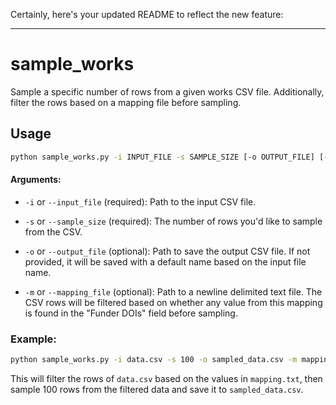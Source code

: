 Certainly, here's your updated README to reflect the new feature:

---

# sample_works

Sample a specific number of rows from a given works CSV file. Additionally, filter the rows based on a mapping file before sampling.

## Usage

```bash
python sample_works.py -i INPUT_FILE -s SAMPLE_SIZE [-o OUTPUT_FILE] [-m MAPPING_FILE]
```

#### Arguments:

- `-i` or `--input_file` (required): Path to the input CSV file.
  
- `-s` or `--sample_size` (required): The number of rows you'd like to sample from the CSV.
  
- `-o` or `--output_file` (optional): Path to save the output CSV file. If not provided, it will be saved with a default name based on the input file name.

- `-m` or `--mapping_file` (optional): Path to a newline delimited text file. The CSV rows will be filtered based on whether any value from this mapping is found in the "Funder DOIs" field before sampling.

### Example:

```bash
python sample_works.py -i data.csv -s 100 -o sampled_data.csv -m mapping.txt
```

This will filter the rows of `data.csv` based on the values in `mapping.txt`, then sample 100 rows from the filtered data and save it to `sampled_data.csv`.